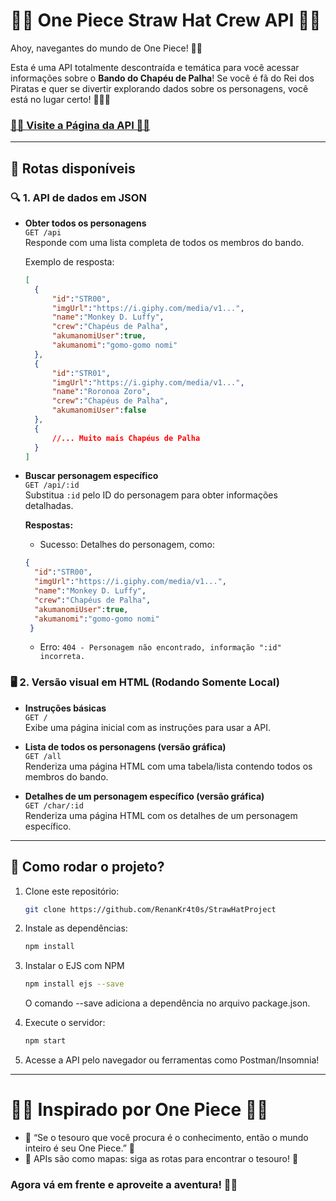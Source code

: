 # 🏴‍☠️ One Piece Straw Hat Crew API 🏴‍☠️  

Ahoy, navegantes do mundo de One Piece! 🚢🌊  

Esta é uma API totalmente descontraída e temática para você acessar informações sobre o **Bando do Chapéu de Palha**! Se você é fã do Rei dos Piratas e quer se divertir explorando dados sobre os personagens, você está no lugar certo! 🏴‍☠️✨  

### [🏴‍☠️ Visite a Página da API 🏴‍☠️](https://straw-hat-project-git-main-r-dev-r-projects.vercel.app/)

---

## 🚀 **Rotas disponíveis**  

### 🔍 **1. API de dados em JSON**  

- **Obter todos os personagens**  
  `GET /api`  
  Responde com uma lista completa de todos os membros do bando.  

  Exemplo de resposta:  
  ```json
  [
    {
        "id":"STR00",
        "imgUrl":"https://i.giphy.com/media/v1...",
        "name":"Monkey D. Luffy",
        "crew":"Chapéus de Palha",
        "akumanomiUser":true,
        "akumanomi":"gomo-gomo nomi"
    },
    {
        "id":"STR01",
        "imgUrl":"https://i.giphy.com/media/v1...",
        "name":"Roronoa Zoro",
        "crew":"Chapéus de Palha",
        "akumanomiUser":false
    },
    {
        //... Muito mais Chapéus de Palha
    }
  ]
- **Buscar personagem específico**  
  `GET /api/:id`  
  Substitua `:id` pelo ID do personagem para obter informações detalhadas.  

  **Respostas:**  
  - Sucesso: Detalhes do personagem, como:
  ```json
  {
    "id":"STR00",
    "imgUrl":"https://i.giphy.com/media/v1...",
    "name":"Monkey D. Luffy",
    "crew":"Chapéus de Palha",
    "akumanomiUser":true,
    "akumanomi":"gomo-gomo nomi"
   }
  ```
  - Erro: `404 - Personagem não encontrado, informação ":id" incorreta.`  

### 🖥️ **2. Versão visual em HTML (Rodando Somente Local)**  

- **Instruções básicas**  
  `GET /`  
  Exibe uma página inicial com as instruções para usar a API.  

- **Lista de todos os personagens (versão gráfica)**  
  `GET /all`  
  Renderiza uma página HTML com uma tabela/lista contendo todos os membros do bando.  

- **Detalhes de um personagem específico (versão gráfica)**  
  `GET /char/:id`  
  Renderiza uma página HTML com os detalhes de um personagem específico.  

---

## 🎯 **Como rodar o projeto?**  

1. Clone este repositório:  
   ```bash
   git clone https://github.com/RenanKr4t0s/StrawHatProject

2. Instale as dependências:

    ```bash
    npm install
    ```

3. Instalar o EJS com NPM

    ```bash
    npm install ejs --save
    ```
    O comando --save adiciona a dependência no arquivo package.json.

4. Execute o servidor:

    ```bash
    npm start
    ```
5. Acesse a API pelo navegador ou ferramentas como Postman/Insomnia!

---

# 🏴‍☠️ Inspirado por One Piece 🏴‍☠️

- 🌟 “Se o tesouro que você procura é o conhecimento, então o mundo inteiro é seu One Piece.” 👒
- 📜 APIs são como mapas: siga as rotas para encontrar o tesouro! 🍊

### Agora vá em frente e aproveite a aventura! 🌊⛵